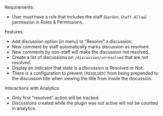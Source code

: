 Requirements:

- User must have a role that includes the staff (`Garden.Staff.Allow`) permission in Roles & Permissions.

Features:

- Add discussion option (in menu) to "Resolve" a discussion.
- New comment by staff automatically marks discussion as resolved.
- New comments by non-staff will make the discussion not resolved.
- Create a list of discussions on `/discussion/unresolved` that are not resolved.
- Display an indicator that state is a discussion is Resolved or Not.
- There is a configuration to prevent `[RESOLVED]` from being prepended to the discussion title when viewing the title from inside the discussion.

Interactions with Analytics:

- Only first "resolved" action will be tracked.
- Discussions created while the plugin was not active will not be counted in analytics.
